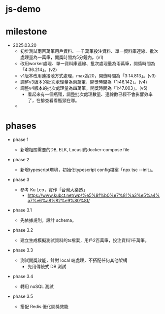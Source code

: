 # js-demo

# milestone

- 2025.03.20 
    - 初步測試兩百萬筆用戶資料、一千萬筆投注資料、單一資料庫連線、批次處理量為一萬筆，開獎時間為5分鐘內。(v1)
    - 改用worker處理、單一資料庫連線、批次處理量為兩萬筆，開獎時間為「4:36.214」。(v2)
    - v1版本改用連接池方式處理，max為20，開獎時間為「3:14.813」。(v3)
    - 調整v3版本的批次處理量為兩萬筆，開獎時間為「1:46.142」。(v4)
    - 調整v4版本的批次處理量為四萬筆，開獎時間為「1:47.003」。(v5)
        - 看起來有一個瓶頸，調整批次處理數量、連線數已經不會影響效率了，在排查看看瓶頸在哪。
    - 

# phases

- phase 1
    - 新增相關需要的DB, ELK, Locust的docker-compose file

- phase 2
    - 新增typescript環境，初始化typescript config檔案「npx tsc --init」。

- phase 3
    - 參考 Ku Leo，實作「台灣大樂透」
        - https://www.kubct.net/wp/%e5%8f%b0%e7%81%a3%e5%a4%a7%e6%a8%82%e9%80%8f/

- phase 3.1
    - 先依據規則，設計 schema。

- phase 3.2
    - 建立生成模擬測試資料的ts檔案，用戶2百萬筆，投注資料1千萬筆。

- phase 3.3
    - 測試開獎效能，針對 local 端處理，不搭配任何其他架構
        - 先用傳統式 DB 測試

- phase 3.4
    - 轉用 noSQL 測試 

- phase 3.5
    - 搭配 Redis 優化開獎效能